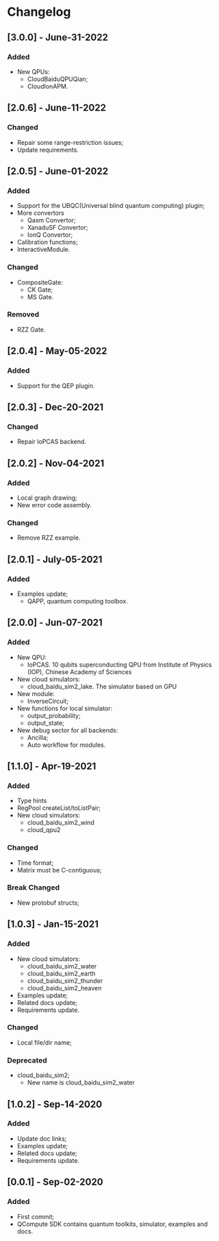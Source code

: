 # Changelog

## [3.0.0] - June-31-2022

### Added

- New QPUs:
    + CloudBaiduQPUQian;
    + CloudIonAPM.

## [2.0.6] - June-11-2022

### Changed

- Repair some range-restriction issues;
- Update requirements.

## [2.0.5] - June-01-2022

### Added

- Support for the UBQC(Universal blind quantum computing) plugin;
- More convertors
    + Qasm Convertor;
    + XanaduSF Convertor;
    + IonQ Convertor;
- Calibration functions;
- InteractiveModule.

### Changed

- CompositeGate:
    + CK Gate;
    + MS Gate.

### Removed

- RZZ Gate.

## [2.0.4] - May-05-2022

### Added

- Support for the QEP plugin.

## [2.0.3] - Dec-20-2021

### Changed

- Repair IoPCAS backend.

## [2.0.2] - Nov-04-2021

### Added

- Local graph drawing;
- New error code assembly.

### Changed

- Remove RZZ example.

## [2.0.1] - July-05-2021

### Added

- Examples update;
    + QAPP, quantum computing toolbox.

## [2.0.0] - Jun-07-2021

### Added

- New QPU:
    + IoPCAS. 10 qubits superconducting QPU from Institute of Physics (IOP), Chinese Academy of Sciences
- New cloud simulators:
    + cloud_baidu_sim2_lake. The simulator based on GPU
- New module:
    + InverseCircuit;
- New functions for local simulator:
    + output_probability;
    + output_state;
- New debug sector for all backends:
    + Ancilla;
    + Auto workflow for modules.

## [1.1.0] - Apr-19-2021

### Added

- Type hints
- RegPool createList/toListPair;
- New cloud simulators:
    + cloud_baidu_sim2_wind
    + cloud_qpu2

### Changed

- Time format;
- Matrix must be C-contiguous;

### Break Changed

- New protobuf structs;

## [1.0.3] - Jan-15-2021

### Added

- New cloud simulators:
    + cloud_baidu_sim2_water
    + cloud_baidu_sim2_earth
    + cloud_baidu_sim2_thunder
    + cloud_baidu_sim2_heaven
- Examples update;
- Related docs update;
- Requirements update.

### Changed

- Local file/dir name;

### Deprecated

- cloud_baidu_sim2;
    + New name is cloud_baidu_sim2_water

## [1.0.2] - Sep-14-2020

### Added

- Update doc links;
- Examples update;
- Related docs update;
- Requirements update.

## [0.0.1] - Sep-02-2020

### Added

- First commit;
- QCompute SDK contains quantum toolkits, simulator, examples and docs.